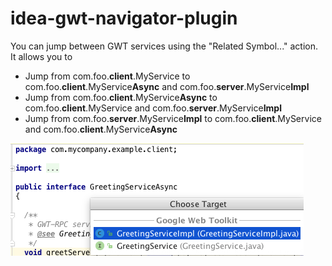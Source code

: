 # idea-gwt-navigator-plugin
    
You can jump between GWT services using the "Related Symbol..." action.
<br>
It allows you to
<ul>
    <li>Jump from com.foo.<b>client</b>.MyService             to com.foo.<b>client</b>.MyService<b>Async</b> and com.foo.<b>server</b>.MyService<b>Impl</b></li>
    <li>Jump from com.foo.<b>client</b>.MyService<b>Async</b> to com.foo.<b>client</b>.MyService and com.foo.<b>server</b>.MyService<b>Impl</b></li>
    <li>Jump from com.foo.<b>server</b>.MyService<b>Impl</b>  to com.foo.<b>client</b>.MyService and com.foo.<b>client</b>.MyService<b>Async</b></li>
</ul>

<img src="https://raw.githubusercontent.com/markiewb/idea-gwt-navigator-plugin/master/doc/screenshot1.png"/>